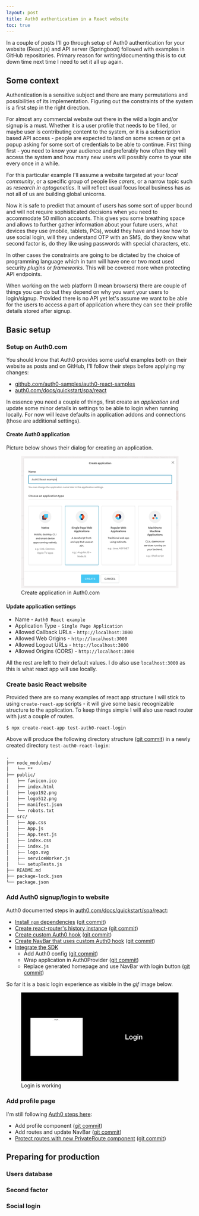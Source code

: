 ```yaml
---
layout: post
title: Auth0 authentication in a React website
toc: true
---
```


In a couple of posts I'll go through setup of Auth0 authentication for your website (React.js) and API server (Springboot) followed with examples in GitHub repositories. Primary reason for writing/documenting this is to cut down time next time I need to set it all up again.

## Some context

Authentication is a sensitive subject and there are many permutations and possibilities of its implementation. Figuring out the constraints of the system is a first step in the right direction.

For almost any commercial website out there in the wild a login and/or signup is a must. Whether it is a user profile that needs to be filled, or maybe user is contributing content to the system, or it is a subscription based API access - people are expected to land on some screen or get a popup asking for some sort of credentials to be able to continue. First thing first - you need to know your audience and preferably how often they will access the system and how many new users will possibly come to your site every once in a while.

For this particular example I'll assume a website targeted at your _local community_, or a specific group of people like _carers_, or a narrow topic such as _research in optogenetics_. It will reflect usual focus local business has as not all of us are building global unicorns.

Now it is safe to predict that amount of users has some sort of upper bound and will not require sophisticated decisions when you need to accommodate 50 million accounts. This gives you some breathing space and allows to further gather information about your future users, what devices they use (mobile, tablets, PCs), would they have and know how to use social login, will they understand OTP with an SMS, do they know what second factor is, do they like using passwords with special characters, etc.

In other cases the constraints are going to be dictated by the choice of programming language which in turn will have one or two most used security _plugins_ or _frameworks_. This will be covered more when protecting API endpoints.

When working on the web platform (I mean browsers) there are couple of things you can do but they depend on why you want your users to login/signup. Provided there is no API yet let's assume we want to be able for the users to access a part of application where they can see their profile details stored after signup.

## Basic setup

### Setup on Auth0.com

You should know that Auth0 provides some useful examples both on their website as posts and on GitHub, I'll follow their steps before applying my changes:
- [github.com/auth0-samples/auth0-react-samples](https://github.com/auth0-samples/auth0-react-samples)
- [auth0.com/docs/quickstart/spa/react](https://auth0.com/docs/quickstart/spa/react)

In essence you need a couple of things, first create an _application_ and update some minor details in settings to be able to login when running locally. For now will leave defaults in application addons and connections (those are additional settings).

#### Create Auth0 application

Picture below shows their dialog for creating an application.

<div class="d-flex justify-content-center align-items-start mb-4">
  <figure class="flex-fill text-center figure">
    <img class="img-fluid" alt="auth0 create application dialog" src="/assets/auth0-create-application-dialog.png" />
    <figcaption class="figure-caption">
      Create application in Auth0.com
    </figcaption>
  </figure>
</div>

#### Update application settings

- Name - `Auth0 React example`
- Application Type - `Single Page Application`
- Allowed Callback URLs - `http://localhost:3000`
- Allowed Web Origins - `http://localhost:3000`
- Allowed Logout URLs - `http://localhost:3000`
- Allowed Origins (CORS) - `http://localhost:3000`

All the rest are left to their default values. I do also use `localhost:3000` as this is what react app will use locally.

### Create basic React website

Provided there are so many examples of react app structure I will stick to using `create-react-app` scripts - it will give some basic recognizable structure to the application. To keep things simple I will also use react router with just a couple of routes.

```
$ npx create-react-app test-auth0-react-login
```

Above will produce the following directory structure ([git commit](https://github.com/ivarprudnikov/react-auth0-template/commit/54eca60a89e3dce1eb895f7276e9cf9f8f5914bf)) in a newly created directory `test-auth0-react-login`:

```text
.
├── node_modules/
│   └── **
├── public/
│   ├── favicon.ico
│   ├── index.html
│   ├── logo192.png
│   ├── logo512.png
│   ├── manifest.json
│   └── robots.txt
├── src/
│   ├── App.css
│   ├── App.js
│   ├── App.test.js
│   ├── index.css
│   ├── index.js
│   ├── logo.svg
│   ├── serviceWorker.js
│   └── setupTests.js
├── README.md
├── package-lock.json
└── package.json
```

### Add Auth0 signup/login to website

Auth0 documented steps in [auth0.com/docs/quickstart/spa/react](https://auth0.com/docs/quickstart/spa/react):

- [Install `npm` dependencies](https://auth0.com/docs/quickstart/spa/react#install-dependencies) ([git commit](https://github.com/ivarprudnikov/react-auth0-template/commit/414432c6e6b14eb84097a42dc7d01d0a6db16b33))
- [Create react-router's history instance](https://auth0.com/docs/quickstart/spa/react#create-react-router-s-history-instance) ([git commit](https://github.com/ivarprudnikov/react-auth0-template/commit/5c0561deeeddf9201ff06eb2649cb74afdcc674b))
- [Create custom Auth0 hook](https://auth0.com/docs/quickstart/spa/react#install-the-auth0-react-wrapper) ([git commit](https://github.com/ivarprudnikov/react-auth0-template/commit/4b0413db5a3ef52153cc16d14134ba84360711ff))
- [Create NavBar that uses custom Auth0 hook](https://auth0.com/docs/quickstart/spa/react#create-the-navbar-component) ([git commit](https://github.com/ivarprudnikov/react-auth0-template/commit/07a26fe92b12f5ac1024f2bf964b0744e5e023b2))
- [Integrate the SDK](https://auth0.com/docs/quickstart/spa/react#integrate-the-sdk)
    - Add Auth0 config ([git commit](https://github.com/ivarprudnikov/react-auth0-template/commit/6a9b7254a5c64b9fb08cfdf4be532190d3e81ac6))
    - Wrap application in Auth0Provider ([git commit](https://github.com/ivarprudnikov/react-auth0-template/commit/710f0bb9760b9f74e6474ae4cc5181672d3f0c7b))
    - Replace generated homepage and use NavBar with login button ([git commit](https://github.com/ivarprudnikov/react-auth0-template/commit/32956d4c67ac4b016dbac975485378ce948247fc))

So far it is a basic login experience as visible in the _gif_ image below. 

<div class="d-flex justify-content-center align-items-start mb-4">
  <figure class="flex-fill text-center figure">
    <img class="img-fluid" alt="auth0 create application dialog" src="/assets/auth0-react-basic-login-working.gif" />
    <figcaption class="figure-caption">
      Login is working
    </figcaption>
  </figure>
</div>

### Add profile page

I'm still following [Auth0 steps here](https://auth0.com/docs/quickstart/spa/react#read-the-user-profile):

- Add profile component ([git commit](https://github.com/ivarprudnikov/react-auth0-template/commit/e17d175d08a2d736e94ad4fdb2d5355d5a69baed))
- Add routes and update NavBar ([git commit](https://github.com/ivarprudnikov/react-auth0-template/commit/f2fe93e7f1784372c9ae26f3401a0c9a80afe0b0))
- [Protect routes with new PrivateRoute component](https://auth0.com/docs/quickstart/spa/react#secure-the-profile-page) ([git commit](https://github.com/ivarprudnikov/react-auth0-template/commit/50b1cd7f523dc112208b83f021c0c4113db32b00))

## Preparing for production

### Users database
### Second factor
### Social login

